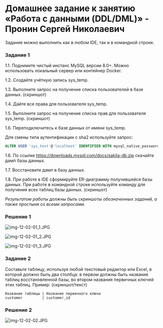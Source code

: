 # Домашнее задание к занятию «Работа с данными (DDL/DML)» - Пронин Сергей Николаевич

Задание можно выполнить как в любом IDE, так и в командной строке.

### Задание 1
1.1. Поднимите чистый инстанс MySQL версии 8.0+. Можно использовать локальный сервер или контейнер Docker.

1.2. Создайте учётную запись sys_temp. 

1.3. Выполните запрос на получение списка пользователей в базе данных. (скриншот)

1.4. Дайте все права для пользователя sys_temp. 

1.5. Выполните запрос на получение списка прав для пользователя sys_temp. (скриншот)

1.6. Переподключитесь к базе данных от имени sys_temp.

Для смены типа аутентификации с sha2 используйте запрос: 
```sql
ALTER USER 'sys_test'@'localhost' IDENTIFIED WITH mysql_native_password BY 'password';
```
1.6. По ссылке https://downloads.mysql.com/docs/sakila-db.zip скачайте дамп базы данных.

1.7. Восстановите дамп в базу данных.

1.8. При работе в IDE сформируйте ER-диаграмму получившейся базы данных. При работе в командной строке используйте команду для получения всех таблиц базы данных. (скриншот)

*Результатом работы должны быть скриншоты обозначенных заданий, а также простыня со всеми запросами.*

### Решение 1

![img-12-02-01_1.JPG ](https://github.com/proninsn/homeworks_netology/blob/main/img/sdb-12-02-01_1.JPG)

![img-12-02-01_2.JPG ](https://github.com/proninsn/homeworks_netology/blob/main/img/sdb-12-02-01_2.JPG)

![img-12-02-01_3.JPG ](https://github.com/proninsn/homeworks_netology/blob/main/img/sdb-12-02-01_3.JPG)

### Задание 2
Составьте таблицу, используя любой текстовый редактор или Excel, в которой должно быть два столбца: в первом должны быть названия таблиц восстановленной базы, во втором названия первичных ключей этих таблиц. Пример: (скриншот/текст)
```
Название таблицы | Название первичного ключа
customer         | customer_id
```
### Решение 2

![img-12-02-02.JPG ](https://github.com/proninsn/homeworks_netology/blob/main/img/sdb-12-02-02.JPG)
